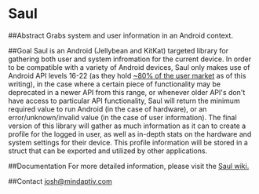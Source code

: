 # Saul

##Abstract
Grabs system and user information in an Android context.

##Goal
Saul is an Android (Jellybean and KitKat) targeted library for gathering both user and system infromation for the current device.  In order to be compatible with a variety of Android devices, Saul only makes use of Android API levels 16-22 (as they hold [~80% of the user market](https://developer.android.com/about/dashboards/index.html) as of this writing), in the case where a certain piece of functionality may be deprecated in a newer API from this range, or whenever older API's don't have access to particular API functionality, Saul will return the minimum required value to run Android (in the case of hardware), or an error/unknown/invalid value (in the case of user information).  The final version of this library will gather as much information as it can to create a profile for the logged in user, as well as in-depth stats on the hardware and system settings for their device.  This profile information will be stored in a struct that can be exported and utilized by other applications.

##Documentation
For more detailed information, please visit the [Saul wiki.](https://github.com/mindaptiv/Saul/wiki)

##Contact
josh@mindaptiv.com
